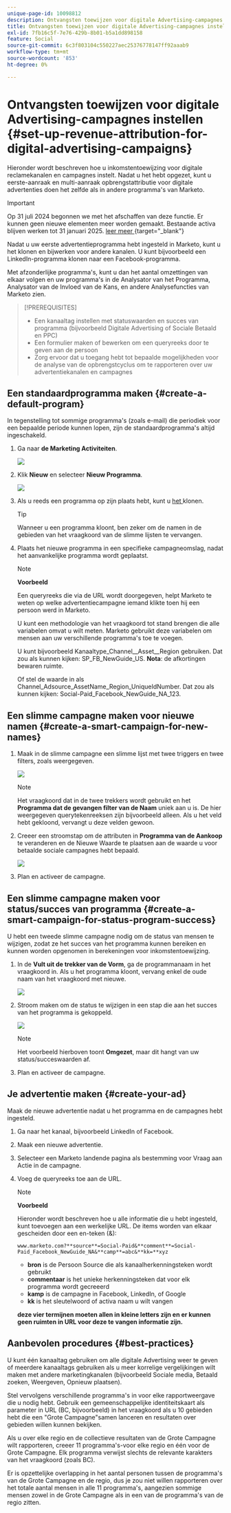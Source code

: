 ```yaml
---
unique-page-id: 10098812
description: Ontvangsten toewijzen voor digitale Advertising-campagnes - Marketo Docs - Productdocumentatie
title: Ontvangsten toewijzen voor digitale Advertising-campagnes instellen
exl-id: 7fb16c5f-7e76-429b-8b01-b5a1dd898158
feature: Social
source-git-commit: 6c3f803104c550227aec25376778147ff92aaab9
workflow-type: tm+mt
source-wordcount: '853'
ht-degree: 0%

---
```


# Ontvangsten toewijzen voor digitale Advertising-campagnes instellen {#set-up-revenue-attribution-for-digital-advertising-campaigns}

Hieronder wordt beschreven hoe u inkomstentoewijzing voor digitale reclamekanalen en campagnes instelt. Nadat u het hebt opgezet, kunt u eerste-aanraak en multi-aanraak opbrengstattributie voor digitale advertenties doen het zelfde als in andere programma&#39;s van Marketo.

>[!IMPORTANT]
>
>Op 31 juli 2024 begonnen we met het afschaffen van deze functie. Er kunnen geen nieuwe elementen meer worden gemaakt. Bestaande activa blijven werken tot 31 januari 2025. [ leer meer ](https://nation.marketo.com/t5/employee-blogs/marketo-engage-social-features-deprecation/ba-p/351977) {target="_blank"}

Nadat u uw eerste advertentieprogramma hebt ingesteld in Marketo, kunt u het klonen en bijwerken voor andere kanalen. U kunt bijvoorbeeld een LinkedIn-programma klonen naar een Facebook-programma.

Met afzonderlijke programma&#39;s, kunt u dan het aantal omzettingen van elkaar volgen en uw programma&#39;s in de Analysator van het Programma, Analysator van de Invloed van de Kans, en andere Analysefuncties van Marketo zien.

>[!PREREQUISITES]
>
>* Een kanaaltag instellen met statuswaarden en succes van programma (bijvoorbeeld Digitale Advertising of Sociale Betaald en PPC)
>* Een formulier maken of bewerken om een queryreeks door te geven aan de persoon
>* Zorg ervoor dat u toegang hebt tot bepaalde mogelijkheden voor de analyse van de opbrengstcyclus om te rapporteren over uw advertentiekanalen en campagnes

## Een standaardprogramma maken {#create-a-default-program}

In tegenstelling tot sommige programma&#39;s (zoals e-mail) die periodiek voor een bepaalde periode kunnen lopen, zijn de standaardprogramma&#39;s altijd ingeschakeld.

1. Ga naar **de Marketing Activiteiten**.

   ![](assets/login-marketing-activities-5.png)

1. Klik **Nieuw** en selecteer **Nieuw Programma**.

   ![](assets/image2016-3-14-15-52-0.png)

1. Als u reeds een programma op zijn plaats hebt, kunt u [ het ](/help/marketo/product-docs/core-marketo-concepts/programs/working-with-programs/clone-a-program.md) klonen.

   >[!TIP]
   >
   >Wanneer u een programma kloont, ben zeker om de namen in de gebieden van het vraagkoord van de slimme lijsten te vervangen.

1. Plaats het nieuwe programma in een specifieke campagneomslag, nadat het aanvankelijke programma wordt geplaatst.

   >[!NOTE]
   >
   >**Voorbeeld**
   >
   >Een queryreeks die via de URL wordt doorgegeven, helpt Marketo te weten op welke advertentiecampagne iemand klikte toen hij een persoon werd in Marketo.
   >
   >U kunt een methodologie van het vraagkoord tot stand brengen die alle variabelen omvat u wilt meten. Marketo gebruikt deze variabelen om mensen aan uw verschillende programma&#39;s toe te voegen.
   >
   >U kunt bijvoorbeeld Kanaaltype_Channel__Asset__Region gebruiken. Dat zou als kunnen kijken: SP_FB_NewGuide_US. **Nota**: de afkortingen bewaren ruimte.
   >
   >Of stel de waarde in als Channel_Adsource_AssetName_Region_UniqueIdNumber. Dat zou als kunnen kijken: Social-Paid_Facebook_NewGuide_NA_123.

## Een slimme campagne maken voor nieuwe namen {#create-a-smart-campaign-for-new-names}

1. Maak in de slimme campagne een slimme lijst met twee triggers en twee filters, zoals weergegeven.

   ![](assets/image2016-3-23-13-3a59-3a24.png)

   >[!NOTE]
   >
   >Het vraagkoord dat in de twee trekkers wordt gebruikt en het **Programma dat de gevangen filter van de Naam** uniek aan u is. De hier weergegeven querytekenreeksen zijn bijvoorbeeld alleen. Als u het veld hebt gekloond, vervangt u deze velden gewoon.

1. Creeer een stroomstap om de attributen in **Programma van de Aankoop** te veranderen en de Nieuwe Waarde te plaatsen aan de waarde u voor betaalde sociale campagnes hebt bepaald.

   ![](assets/image2016-3-14-14-3a58-3a6.png)

1. Plan en activeer de campagne.

## Een slimme campagne maken voor status/succes van programma {#create-a-smart-campaign-for-status-program-success}

U hebt een tweede slimme campagne nodig om de status van mensen te wijzigen, zodat ze het succes van het programma kunnen bereiken en kunnen worden opgenomen in berekeningen voor inkomstentoewijzing.

1. In de **Vult uit de trekker van de Vorm**, ga de programmanaam in het vraagkoord in. Als u het programma kloont, vervang enkel de oude naam van het vraagkoord met nieuwe.

   ![](assets/image2016-3-23-14-3a7-3a20.png)

1. Stroom maken om de status te wijzigen in een stap die aan het succes van het programma is gekoppeld.

   ![](assets/image2016-3-14-15-3a9-3a29.png)

   >[!NOTE]
   >
   >Het voorbeeld hierboven toont **Omgezet**, maar dit hangt van uw status/succeswaarden af.

1. Plan en activeer de campagne.

## Je advertentie maken {#create-your-ad}

Maak de nieuwe advertentie nadat u het programma en de campagnes hebt ingesteld.

1. Ga naar het kanaal, bijvoorbeeld LinkedIn of Facebook.
1. Maak een nieuwe advertentie.
1. Selecteer een Marketo landende pagina als bestemming voor Vraag aan Actie in de campagne.
1. Voeg de queryreeks toe aan de URL.

   >[!NOTE]
   >
   >**Voorbeeld**
   >
   >Hieronder wordt beschreven hoe u alle informatie die u hebt ingesteld, kunt toevoegen aan een werkelijke URL. De items worden van elkaar gescheiden door een en-teken (&amp;):
   >
   >`www.marketo.com?**source**=Social-Paid&**comment**=Social-Paid_Facebook_NewGuide_NA&**camp**=abc&**kk=**xyz`
   >
   >* **bron** is de Persoon Source die als kanaalherkenningsteken wordt gebruikt
   >* **commentaar** is het unieke herkenningsteken dat voor elk programma wordt gecreeerd
   >* **kamp** is de campagne in Facebook, LinkedIn, of Google
   >* **kk** is het sleutelwoord of activa naam u wilt vangen
   >
   >**deze vier termijnen moeten allen in kleine letters zijn en er kunnen geen ruimten in URL voor deze te vangen informatie zijn.**

## Aanbevolen procedures {#best-practices}

U kunt één kanaaltag gebruiken om alle digitale Advertising weer te geven of meerdere kanaaltags gebruiken als u meer korrelige vergelijkingen wilt maken met andere marketingkanalen (bijvoorbeeld Sociale media, Betaald zoeken, Weergeven, Opnieuw plaatsen).

Stel vervolgens verschillende programma&#39;s in voor elke rapportweergave die u nodig hebt. Gebruik een gemeenschappelijke identiteitskaart als parameter in URL (BC, bijvoorbeeld) in het vraagkoord als u 10 gebieden hebt die een &quot;Grote Campagne&quot;samen lanceren en resultaten over gebieden willen kunnen bekijken.

Als u over elke regio en de collectieve resultaten van de Grote Campagne wilt rapporteren, creeer 11 programma&#39;s-voor elke regio en één voor de Grote Campagne. Elk programma verwijst slechts de relevante karakters van het vraagkoord (zoals BC).

Er is opzettelijke overlapping in het aantal personen tussen de programma&#39;s van de Grote Campagne en de regio, dus je zou niet willen rapporteren over het totale aantal mensen in alle 11 programma&#39;s, aangezien sommige mensen zowel in de Grote Campagne als in een van de programma&#39;s van de regio zitten.
